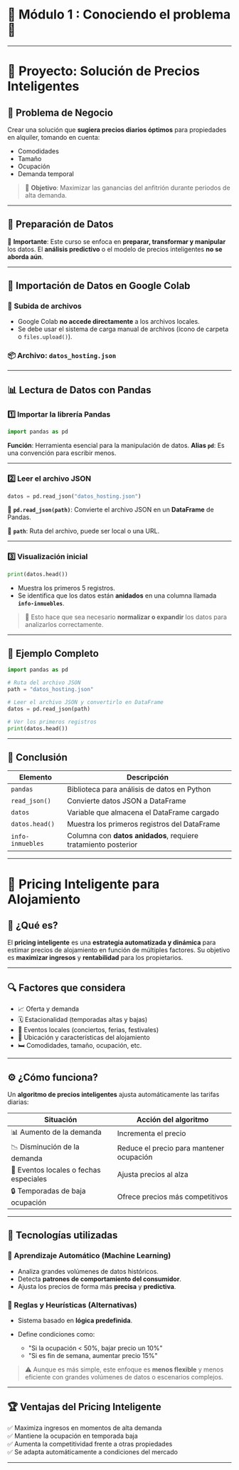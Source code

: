 # 🐼 Módulo 1 : Conociendo el problema 🔄
---
# 🧠 Proyecto: Solución de Precios Inteligentes

## 🎯 **Problema de Negocio**

Crear una solución que **sugiera precios diarios óptimos** para propiedades en alquiler, tomando en cuenta:

* Comodidades
* Tamaño
* Ocupación
* Demanda temporal

> 📝 **Objetivo**: Maximizar las ganancias del anfitrión durante periodos de alta demanda.

---

## 🧹 Preparación de Datos

📌 **Importante**:
Este curso se enfoca en **preparar, transformar y manipular** los datos.
El **análisis predictivo** o el modelo de precios inteligentes **no se aborda aún**.

---

## 📂 Importación de Datos en Google Colab

### 🔼 Subida de archivos

* Google Colab **no accede directamente** a los archivos locales.
* Se debe usar el sistema de carga manual de archivos (ícono de carpeta o `files.upload()`).

### 📦 Archivo: `datos_hosting.json`

---

## 📊 Lectura de Datos con Pandas

### 1️⃣ Importar la librería Pandas

```python
import pandas as pd
```

**Función**: Herramienta esencial para la manipulación de datos.
**Alias `pd`**: Es una convención para escribir menos.

---

### 2️⃣ Leer el archivo JSON

```python
datos = pd.read_json("datos_hosting.json")
```

🔹 **`pd.read_json(path)`**:
Convierte el archivo JSON en un **DataFrame** de Pandas.

🔸 **`path`**: Ruta del archivo, puede ser local o una URL.

---

### 3️⃣ Visualización inicial

```python
print(datos.head())
```

* Muestra los primeros 5 registros.
* Se identifica que los datos están **anidados** en una columna llamada **`info-inmuebles`**.

> 🧩 Esto hace que sea necesario **normalizar o expandir** los datos para analizarlos correctamente.

---

## 📌 Ejemplo Completo

```python
import pandas as pd

# Ruta del archivo JSON
path = "datos_hosting.json"

# Leer el archivo JSON y convertirlo en DataFrame
datos = pd.read_json(path)

# Ver los primeros registros
print(datos.head())
```

---

## 📎 Conclusión

| Elemento         | Descripción                                                    |
| ---------------- | -------------------------------------------------------------- |
| `pandas`         | Biblioteca para análisis de datos en Python                    |
| `read_json()`    | Convierte datos JSON a DataFrame                               |
| `datos`          | Variable que almacena el DataFrame cargado                     |
| `datos.head()`   | Muestra los primeros registros del DataFrame                   |
| `info-inmuebles` | Columna con **datos anidados**, requiere tratamiento posterior |

---
# 💸 **Pricing Inteligente para Alojamiento**

## 🧠 ¿Qué es?

El **pricing inteligente** es una **estrategia automatizada y dinámica** para estimar precios de alojamiento en función de múltiples factores. Su objetivo es **maximizar ingresos** y **rentabilidad** para los propietarios.

---

## 🔍 Factores que considera

* 📈 Oferta y demanda
* 🗓️ Estacionalidad (temporadas altas y bajas)
* 🎉 Eventos locales (conciertos, ferias, festivales)
* 📍 Ubicación y características del alojamiento
* 🛏️ Comodidades, tamaño, ocupación, etc.

---

## ⚙️ ¿Cómo funciona?

Un **algoritmo de precios inteligentes** ajusta automáticamente las tarifas diarias:

| Situación                              | Acción del algoritmo                     |
| -------------------------------------- | ---------------------------------------- |
| 📊 Aumento de la demanda               | Incrementa el precio                     |
| 📉 Disminución de la demanda           | Reduce el precio para mantener ocupación |
| 📆 Eventos locales o fechas especiales | Ajusta precios al alza                   |
| 🔒 Temporadas de baja ocupación        | Ofrece precios más competitivos          |

---

## 🧩 Tecnologías utilizadas

### 🤖 Aprendizaje Automático (Machine Learning)

* Analiza grandes volúmenes de datos históricos.
* Detecta **patrones de comportamiento del consumidor**.
* Ajusta los precios de forma más **precisa** y **predictiva**.

### 🧠 Reglas y Heurísticas (Alternativas)

* Sistema basado en **lógica predefinida**.
* Define condiciones como:

  * "Si la ocupación < 50%, bajar precio un 10%"
  * "Si es fin de semana, aumentar precio 15%"

> ⚠️ Aunque es más simple, este enfoque es **menos flexible** y menos eficiente con grandes volúmenes de datos o escenarios complejos.

---

## 🏆 Ventajas del Pricing Inteligente

✅ Maximiza ingresos en momentos de alta demanda  
✅ Mantiene la ocupación en temporada baja  
✅ Aumenta la competitividad frente a otras propiedades  
✅ Se adapta automáticamente a condiciones del mercado  

---

